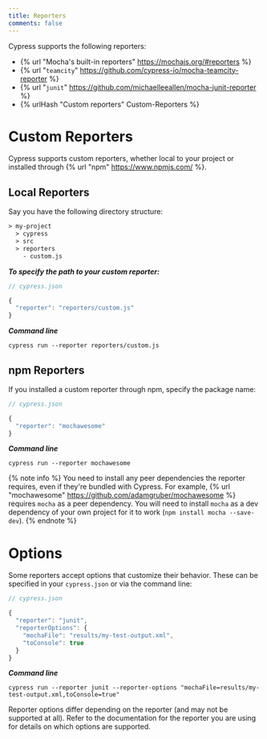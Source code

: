 ```yaml
---
title: Reporters
comments: false
---
```


Cypress supports the following reporters:

* {% url "Mocha's built-in reporters" https://mochajs.org/#reporters %}
* {% url "`teamcity`" https://github.com/cypress-io/mocha-teamcity-reporter %}
* {% url "`junit`" https://github.com/michaelleeallen/mocha-junit-reporter %}
* {% urlHash "Custom reporters" Custom-Reporters %}

# Custom Reporters

Cypress supports custom reporters, whether local to your project or installed through {% url "npm" https://www.npmjs.com/ %}.

## Local Reporters

Say you have the following directory structure:

```txt
> my-project
  > cypress
  > src
  > reporters
    - custom.js
```

***To specify the path to your custom reporter:***

```javascript
// cypress.json

{
  "reporter": "reporters/custom.js"
}
```

***Command line***

```shell
cypress run --reporter reporters/custom.js
```

## npm Reporters

If you installed a custom reporter through npm, specify the package name:

```javascript
// cypress.json

{
  "reporter": "mochawesome"
}
```

***Command line***

```shell
cypress run --reporter mochawesome
```

{% note info  %}
You need to install any peer dependencies the reporter requires, even if they're bundled with Cypress. For example, {% url "mochawesome" https://github.com/adamgruber/mochawesome %} requires `mocha` as a peer dependency. You will need to install `mocha` as a dev dependency of your own project for it to work (`npm install mocha --save-dev`).
{% endnote %}

# Options

Some reporters accept options that customize their behavior. These can be specified in your `cypress.json` or via the command line:

```javascript
// cypress.json

{
  "reporter": "junit",
  "reporterOptions": {
    "mochaFile": "results/my-test-output.xml",
    "toConsole": true
  }
}
```

***Command line***

```shell
cypress run --reporter junit --reporter-options "mochaFile=results/my-test-output.xml,toConsole=true"
```

Reporter options differ depending on the reporter (and may not be supported at all). Refer to the documentation for the reporter you are using for details on which options are supported.
